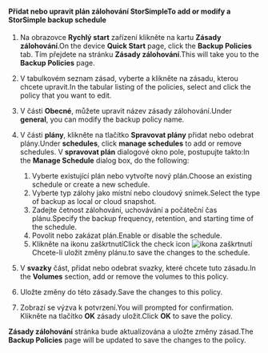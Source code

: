
<!--author=SharS last changed: 9/15/15-->

#### <a name="to-add-or-modify-a-storsimple-backup-schedule"></a><span data-ttu-id="16b93-101">Přidat nebo upravit plán zálohování StorSimple</span><span class="sxs-lookup"><span data-stu-id="16b93-101">To add or modify a StorSimple backup schedule</span></span>
1. <span data-ttu-id="16b93-102">Na obrazovce **Rychlý start** zařízení klikněte na kartu **Zásady zálohování**.</span><span class="sxs-lookup"><span data-stu-id="16b93-102">On the device **Quick Start** page, click the **Backup Policies** tab.</span></span> <span data-ttu-id="16b93-103">Tím přejdete na stránku **Zásady zálohování**.</span><span class="sxs-lookup"><span data-stu-id="16b93-103">This will take you to the **Backup Policies** page.</span></span>
2. <span data-ttu-id="16b93-104">V tabulkovém seznam zásad, vyberte a klikněte na zásadu, kterou chcete upravit.</span><span class="sxs-lookup"><span data-stu-id="16b93-104">In the tabular listing of the policies, select and click the policy that you want to edit.</span></span>
3. <span data-ttu-id="16b93-105">V části **Obecné**, můžete upravit název zásady zálohování.</span><span class="sxs-lookup"><span data-stu-id="16b93-105">Under **general**, you can modify the backup policy name.</span></span>
4. <span data-ttu-id="16b93-106">V části **plány**, klikněte na tlačítko **Spravovat plány** přidat nebo odebrat plány.</span><span class="sxs-lookup"><span data-stu-id="16b93-106">Under **schedules**, click **manage schedules** to add or remove schedules.</span></span> <span data-ttu-id="16b93-107">V **spravovat plán** dialogové okno pole, postupujte takto:</span><span class="sxs-lookup"><span data-stu-id="16b93-107">In the **Manage Schedule** dialog box, do the following:</span></span>
   
   1. <span data-ttu-id="16b93-108">Vyberte existující plán nebo vytvořte nový plán.</span><span class="sxs-lookup"><span data-stu-id="16b93-108">Choose an existing schedule or create a new schedule.</span></span>
   2. <span data-ttu-id="16b93-109">Vyberte typ zálohy jako místní nebo cloudový snímek.</span><span class="sxs-lookup"><span data-stu-id="16b93-109">Select the type of backup as local or cloud snapshot.</span></span>
   3. <span data-ttu-id="16b93-110">Zadejte četnost zálohování, uchovávání a počáteční čas plánu.</span><span class="sxs-lookup"><span data-stu-id="16b93-110">Specify the backup frequency, retention, and starting time of the schedule.</span></span>
   4. <span data-ttu-id="16b93-111">Povolit nebo zakázat plán.</span><span class="sxs-lookup"><span data-stu-id="16b93-111">Enable or disable the schedule.</span></span>
   5. <span data-ttu-id="16b93-112">Klikněte na ikonu zaškrtnutí</span><span class="sxs-lookup"><span data-stu-id="16b93-112">Click the check icon</span></span> ![ikona zaškrtnutí](./media/storsimple-add-modify-backup-schedule/HCS_CheckIcon-include.png) <span data-ttu-id="16b93-114">Chcete-li uložit změny plánu.</span><span class="sxs-lookup"><span data-stu-id="16b93-114">to save the changes to the schedule.</span></span>
5. <span data-ttu-id="16b93-115">V **svazky** část, přidat nebo odebrat svazky, které chcete tuto zásadu.</span><span class="sxs-lookup"><span data-stu-id="16b93-115">In the **Volumes** section, add or remove the volumes to this policy.</span></span>
6. <span data-ttu-id="16b93-116">Uložte změny do této zásady.</span><span class="sxs-lookup"><span data-stu-id="16b93-116">Save the changes to this policy.</span></span>
7. <span data-ttu-id="16b93-117">Zobrazí se výzva k potvrzení.</span><span class="sxs-lookup"><span data-stu-id="16b93-117">You will prompted for confirmation.</span></span> <span data-ttu-id="16b93-118">Klikněte na tlačítko **OK** zásady uložit.</span><span class="sxs-lookup"><span data-stu-id="16b93-118">Click **OK** to save the policy.</span></span>

<span data-ttu-id="16b93-119">**Zásady zálohování** stránka bude aktualizována a uložte změny zásad.</span><span class="sxs-lookup"><span data-stu-id="16b93-119">The **Backup Policies** page will be updated to save the changes to the policy.</span></span>

